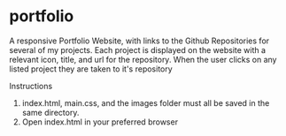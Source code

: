 # portfolio
A responsive Portfolio Website, with links to the Github Repositories for several of my projects. Each project is displayed on the website with a relevant icon, title, and url for the repository. When the user clicks on any listed project they are taken to it's repository

Instructions

1. index.html, main.css, and the images folder must all be saved in the same directory. 
2. Open index.html in your preferred browser
